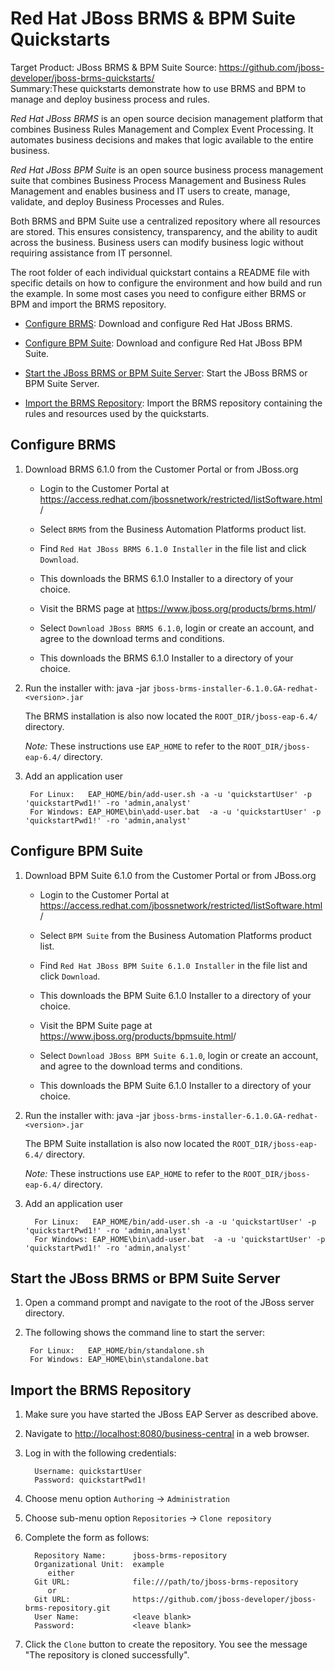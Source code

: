 Red Hat JBoss BRMS & BPM Suite Quickstarts
========================================
Target Product: JBoss BRMS & BPM Suite 
Source: <https://github.com/jboss-developer/jboss-brms-quickstarts/>  
Summary:These quickstarts demonstrate how to use BRMS and BPM to manage and deploy business process and rules.

*Red Hat JBoss BRMS* is an open source decision management platform that combines Business Rules Management and Complex Event Processing. It automates business decisions and makes that logic available to the entire business. 

*Red Hat JBoss BPM Suite* is an open source business process management suite that combines Business Process Management and Business Rules Management and enables business and IT users to create, manage, validate, and deploy Business Processes and Rules.

Both BRMS and BPM Suite use a centralized repository where all resources are stored. This ensures consistency, transparency, and the ability to audit across the business. Business users can modify business logic without requiring assistance from IT personnel.

The root folder of each individual quickstart contains a README file with specific details on how to configure the environment and how build and run the example. In some most cases you need to configure either BRMS or BPM and import the BRMS repository.

* [Configure BRMS](#configure-brms): Download and configure Red Hat JBoss BRMS.

* [Configure BPM Suite](#configure-bpm-suite): Download and configure Red Hat JBoss BPM Suite.

* [Start the JBoss BRMS or BPM Suite Server](#start-the-jboss-eap-server): Start the JBoss BRMS or BPM Suite Server.

* [Import the BRMS Repository](#import-the-brms-repository): Import the BRMS repository containing the rules and resources used by the quickstarts.



Configure BRMS
--------------

1. Download BRMS 6.1.0 from the Customer Portal or from JBoss.org
    * Login to the Customer Portal at <https://access.redhat.com/jbossnetwork/restricted/listSoftware.html>/
    * Select `BRMS` from the Business Automation Platforms product list.
    * Find `Red Hat JBoss BRMS 6.1.0 Installer` in the file list and click `Download`.
    * This downloads the BRMS 6.1.0 Installer to a directory of your choice.

    * Visit the BRMS page at <https://www.jboss.org/products/brms.html>/
    * Select `Download JBoss BRMS 6.1.0`, login or create an account, and agree to the download terms and conditions.
    * This downloads the BRMS 6.1.0 Installer to a directory of your choice.

2. Run the installer with: java -jar `jboss-brms-installer-6.1.0.GA-redhat-<version>.jar`
 
   The BRMS installation is also now located the `ROOT_DIR/jboss-eap-6.4/` directory.
   
   _Note:_ These instructions use `EAP_HOME` to refer to the `ROOT_DIR/jboss-eap-6.4/` directory.

3. Add an application user

        For Linux:   EAP_HOME/bin/add-user.sh -a -u 'quickstartUser' -p 'quickstartPwd1!' -ro 'admin,analyst'
        For Windows: EAP_HOME\bin\add-user.bat  -a -u 'quickstartUser' -p 'quickstartPwd1!' -ro 'admin,analyst'
    
Configure BPM Suite
-------------------

1. Download BPM Suite 6.1.0 from the Customer Portal or from JBoss.org
    * Login to the Customer Portal at <https://access.redhat.com/jbossnetwork/restricted/listSoftware.html>/
    * Select `BPM Suite` from the Business Automation Platforms product list.
    * Find `Red Hat JBoss BPM Suite 6.1.0 Installer` in the file list and click `Download`.
    * This downloads the BPM Suite 6.1.0 Installer to a directory of your choice.

    * Visit the BPM Suite page at <https://www.jboss.org/products/bpmsuite.html>/
    * Select `Download JBoss BPM Suite 6.1.0`, login or create an account, and agree to the download terms and conditions.
    * This downloads the BPM Suite 6.1.0 Installer to a directory of your choice.

2. Run the installer with: java -jar `jboss-brms-installer-6.1.0.GA-redhat-<version>.jar`
 
   The BPM Suite installation is also now located the `ROOT_DIR/jboss-eap-6.4/` directory.
   
   _Note:_ These instructions use `EAP_HOME` to refer to the `ROOT_DIR/jboss-eap-6.4/` directory.

3. Add an application user

         For Linux:   EAP_HOME/bin/add-user.sh -a -u 'quickstartUser' -p 'quickstartPwd1!' -ro 'admin,analyst'
         For Windows: EAP_HOME\bin\add-user.bat  -a -u 'quickstartUser' -p 'quickstartPwd1!' -ro 'admin,analyst'


Start the JBoss BRMS or BPM Suite Server
----------------------------------------

1. Open a command prompt and navigate to the root of the JBoss server directory.
2. The following shows the command line to start the server:

        For Linux:   EAP_HOME/bin/standalone.sh
        For Windows: EAP_HOME\bin\standalone.bat

Import the BRMS Repository
--------------------------

1. Make sure you have started the JBoss EAP Server as described above.
 
2. Navigate to <http://localhost:8080/business-central> in a web browser. 

3. Log in with the following credentials:

         Username: quickstartUser
         Password: quickstartPwd1!

4. Choose menu option `Authoring` -> `Administration`

5. Choose sub-menu option `Repositories` -> `Clone repository`

6. Complete the form as follows:

         Repository Name:      jboss-brms-repository
         Organizational Unit:  example
            either
         Git URL:              file:///path/to/jboss-brms-repository
            or
         Git URL:              https://github.com/jboss-developer/jboss-brms-repository.git
         User Name:            <leave blank>
         Password:             <leave blank>

7. Click the `Clone` button to create the repository. You see the message "The repository is cloned successfully".


